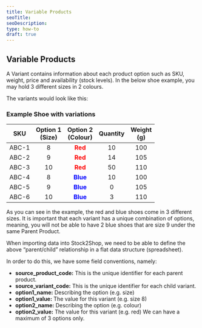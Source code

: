 ```yaml
---
title: Variable Products
seoTitle: 
seoDescription: 
type: how-to
draft: true
---
```


## Variable Products

A Variant contains information about each product option such as SKU, weight, price and availability (stock levels).
In the below shoe example, you may hold 3 different sizes in 2 colours. 

The variants would look like this:


### Example Shoe with variations

| SKU   |  Option 1<br>(Size)   |  Option 2<br>(Colour)   |  Quantity   |  Weight<br>(g) |
| ------------ | :-------------: | :-------------: | :-------------: | :-------------: |
| ABC-1  |  8  |  <span style="color:red">**Red**</span>  |  10  |  100 |
| ABC-2  | 9 |  <span style="color:red">**Red**</span>  | 14 | 105 |
| ABC-3  | 10 |  <span style="color:red">**Red**</span>  | 50 | 110 |
| ABC-4  | 8 |  <span style="color:blue">**Blue**</span>  | 10 | 100 |
| ABC-5  | 9 |  <span style="color:blue">**Blue**</span>  | 0 | 105 |
| ABC-6  | 10 |  <span style="color:blue">**Blue**</span>  | 3 | 110 |



As you can see in the example, the red and blue shoes come in 3 different sizes.
It is important that each variant has a unique combination of options, meaning, you will not be able to have 2 blue 
shoes that are size 9 under the same Parent Product.

When importing data into Stock2Shop, we need to be able to define the above “parent/child” relationship in a flat data structure (spreadsheet).

In order to do this, we have some field conventions, namely:
- **source_product_code:** This is the unique identifier for each parent product.
- **source_variant_code:** This is the unique identifier for each child variant.
- **option1_name:** Describing the option (e.g. size)
- **option1_value:** The value for this variant (e.g. size 8)
- **option2_name:** Describing the option (e.g. colour)
- **option2_value:** The value for this variant (e.g. red)
We can have a maximum of 3 options only.

